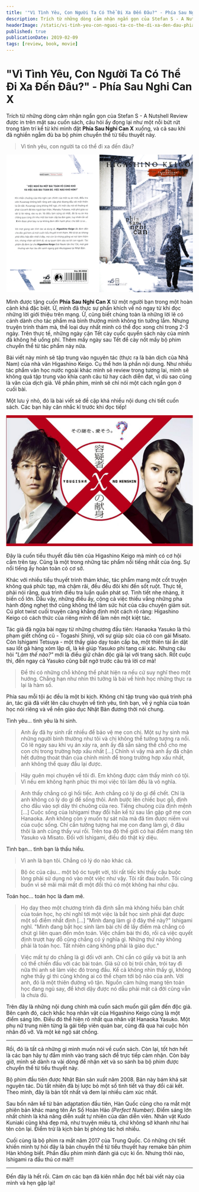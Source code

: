 ```yaml
---
title: '"Vì Tình Yêu, Con Người Ta Có Thể Đi Xa Đến Đâu?" - Phía Sau Nghi Can X'
description: Trích từ những dòng cảm nhận ngắn gọn của Stefan S - A Nutshell Review được in trên mặt sau cuốn sách, câu hỏi ấy đọng lại như một nỗi bứt rứt trong tâm trí kể từ khi mình đặt Phía Sau Nghi Can X xuống, và cả sau khi đã nghiền ngẫm đủ ba bộ phim chuyển thể từ tiểu thuyết này.
headerImage: /static/vi-tinh-yeu-con-nguoi-ta-co-the-di-xa-den-dau-phia-sau-nghi-can-x.jpg
published: true
publicationDate: 2019-02-09
tags: [review, book, movie]
---
```


# "Vì Tình Yêu, Con Người Ta Có Thể Đi Xa Đến Đâu?" - Phía Sau Nghi Can X

Trích từ những dòng cảm nhận ngắn gọn của Stefan S - A Nutshell Review được in trên mặt sau cuốn sách, câu hỏi ấy đọng lại như một nỗi bứt rứt trong tâm trí kể từ khi mình đặt **Phía Sau Nghi Can X** xuống, và cả sau khi đã nghiền ngẫm đủ ba bộ phim chuyển thể từ tiểu thuyết này.

> Vì tình yêu, con người ta có thể đi xa đến đâu?

![Header Image](/static/vi-tinh-yeu-con-nguoi-ta-co-the-di-xa-den-dau-phia-sau-nghi-can-x.jpg)

Mình được tặng cuốn **Phía Sau Nghi Can X** từ một người bạn trong một hoàn cảnh khá đặc biệt. Ừ, mình đã thực sự phấn khích về nó ngay từ khi đọc những lời giới thiệu trên mạng. Ừ, cũng biết chúng toàn là những lời lẽ có cánh dành cho tác phẩm mà bình thường mình không tin tưởng lắm. Nhưng truyện trinh thám mà, thể loại duy nhất mình có thể đọc xong chỉ trong 2-3 ngày. Trên thực tế, những ngày cận Tết cày cuốc quyển sách này của mình đã không hề uổng phí. Thêm mấy ngày sau Tết để cày nốt mấy bộ phim chuyển thể từ tác phẩm này nữa.

Bài viết này mình sẽ tập trung vào nguyên tác (thực ra là bản dịch của Nhã Nam) của nhà văn Higashino Keigo. Cụ thể hơn là phần nội dung. Như nhiều tác phẩm văn học nước ngoài khác mình sẽ review trong tương lai, mình sẽ không quá tập trung vào khía cạnh câu từ hay cách diễn đạt, vì dù sao cũng là văn của dịch giả. Về phần phim, mình sẽ chỉ nói một cách ngắn gọn ở cuối bài.

Một lưu ý nhỏ, đó là bài viết sẽ đề cập khá nhiều nội dung chi tiết cuốn sách. Các bạn hãy cân nhắc kĩ trước khi đọc tiếp!

![](/static/vi-tinh-yeu-con-nguoi-ta-co-the-di-xa-den-dau-phia-sau-nghi-can-x-2.jpg)

Đây là cuốn tiểu thuyết đầu tiên của Higashino Keigo mà mình có cơ hội cầm trên tay. Cũng là một trong những tác phẩm nổi tiếng nhất của ông. Sự nổi tiếng ấy hoàn toàn có cơ sở.

Khác với nhiều tiểu thuyết trinh thám khác, tác phẩm mang một cốt truyện không quá phức tạp, mà chậm rãi, đều đều đôi khi đến sốt ruột. Thực tế, phải nói rằng, quá trình điều tra luẩn quẩn phát sợ. Tình tiết nhẹ nhàng, ít biến cố lớn. Dẫu vậy, những điều ấy, cộng cả việc thiếu vắng những pha hành động nghẹt thở cũng không thể làm sức hút của câu chuyện giảm sút. Cú plot twist cuối truyện càng khẳng định một cách rõ ràng: Higashino Keigo có cách thức của riêng mình để làm nên một kiệt tác.

Tác giả đã ngửa bài ngay từ những chương đầu tiên: Hanaoka Yasuko là thủ phạm giết chồng cũ - Togashi Shinji, với sự giúp sức của cô con gái Misato. Còn Ishigami Tetsuya - một thầy giáo dạy toán cấp ba, một thiên tài ẩn dật sau lốt gã hàng xóm lập dị, là kẻ giúp Yasuko phi tang cái xác. Nhưng câu hỏi _"Làm thế nào?"_ mới là điều giữ chân độc giả lại với trang sách. Rốt cuộc thì, đến ngay cả Yasuko cũng bất ngờ trước câu trả lời cơ mà!

> Đề thi có những chỗ không thể phát hiện ra nếu cứ suy nghĩ theo một hướng. Chẳng hạn như nhìn thì tưởng là bài về hình học những thực ra lại là hàm số.

Phía sau mỗi tội ác đều là một bi kịch. Không chỉ tập trung vào quá trình phá án, tác giả đã viết lên câu chuyện về tình yêu, tình bạn, về ý nghĩa của toán học nói riêng và về nền giáo dục Nhật Bản đương thời nói chung.

Tình yêu... tình yêu là hi sinh.

> Anh ấy đã hy sinh rất nhiều để bảo vệ mẹ con chị. Một sự hy sinh mà những người bình thường như tôi và chị không thể tưởng tượng ra nổi. Có lẽ ngay sau khi vụ án xảy ra, anh ấy đã sẵn sàng thế chỗ cho mẹ con chị trong trường hợp xấu nhất [...] Chính vì vậy mà anh ấy đã chặn hết đường thoát thân của chính mình để trong trường hợp xấu nhất, anh không thể quay đầu lại được.

> Hãy quên mọi chuyện về tôi đi. Em không được cảm thấy mình có tội. Vì nếu em không hạnh phúc thì mọi việc tôi làm đều là vô nghĩa.

> Anh thấy chẳng có gì hối tiếc. Anh chẳng có lý do gì để chết. Chỉ là anh không có lý do gì để sống thôi. Anh bước lên chiếc bục gỗ, định cho đầu vào sợi dây thì chuông cửa reo. Tiếng chuông cửa định mệnh [...] Cuộc sống của Ishigami thay đổi hẳn kể từ sau lần gặp gỡ mẹ con Hanaoka. Anh không còn ý muốn tự sát nữa mà đã tìm được niềm vui của cuộc sống. Chỉ cần tưởng tượng hai mẹ con đang làm gì, ở đâu thôi là anh cũng thấy vui rồi. Trên toạ độ thế giới có hai điểm mang tên Yasuko và Misato. Đối với Ishigami, điều đó thật kỳ diệu.

Tình bạn... tình bạn là thấu hiểu.

> Vì anh là bạn tôi. Chẳng có lý do nào khác cả.

> Bộ óc của cậu... một bộ óc tuyệt vời, tôi rất tiếc khi thấy cậu buộc lòng phải sử dụng nó vào một việc như vậy. Tôi rất đau buồn. Tôi cũng buồn vì sẽ mãi mãi mất đi một đối thủ có một không hai như cậu.

Toán học... toán học là đam mê.

> Họ dạy theo một chương trình đã định sẵn mà không hiểu bản chất của toán học, họ chỉ nghĩ tới một việc là bắt học sinh phải đạt được một số điểm nhất định [...] "Mình đang làm gì ở đây thế này?" Ishigami nghĩ. "Mình đang bắt học sinh làm bài chỉ để lấy điểm mà chẳng có chút gì liên quan đến môn toán. Việc chấm bài thi đó, rồi cả việc quyết định trượt hay đỗ cũng chẳng có ý nghĩa gì. Những thứ này không phải là toán học. Tất nhiên càng không phải là giáo dục."

> Việc mất tự do chẳng là gì đối với anh. Chỉ cần có giấy và bút là anh có thể chiến đấu với các bài toán. Giả sử có bị trói chân, trói tay đi nữa thì anh sẽ làm việc đó trong đầu. Kể cả không nhìn thấy gì, không nghe thấy gì thì cũng không ai có thể chạm tới bộ não của anh. Với anh, đó là một thiên đường vô tận. Nguồn cảm hứng mang tên toán học đang ngủ say, để khơi dậy được nó dẫu phải mất cả đời cũng vẫn là chưa đủ.

Trên đây là những nội dung chính mà cuốn sách muốn gửi gắm đến độc giả. Bên cạnh đó, cách khắc hoạ nhân vật của Higashino Keigo cũng là một điểm sáng lớn. Điều đó thể hiện rõ nhất qua nhân vật Hanaoka Yasuko. Một phụ nữ trung niên từng là gái tiếp viên quán bar, cũng đã qua hai cuộc hôn nhân đổ vỡ. Và một kẻ ngộ sát chồng.

---

Rồi, đó là tất cả những gì mình muốn nói về cuốn sách. Còn lại, tốt hơn hết là các bạn hãy tự đắm mình vào trang sách để trực tiếp cảm nhận. Còn bây giờ, mình sẽ dành ra vài dòng để nhận xét và so sánh ba bộ phim được chuyển thể từ tiểu thuyết này.

Bộ phim đầu tiên được Nhật Bản sản xuất năm 2008. Bản này bám khá sát nguyên tác. Dù tất nhiên đã bị lược bỏ một số tình tiết và thay đổi cái kết. Theo mình, đây là bản tốt nhất và đem lại nhiều cảm xúc nhất.

Sau bốn năm kể từ bản adaptation đầu tiên, Hàn Quốc cũng cho ra mắt một phiên bản khác mang tên Ẩn Số Hoàn Hảo _(Perfect Number)_. Điểm sáng lớn nhất chính là khả năng diễn xuất tự nhiên của dàn diễn viên. Nhân vật Kudo Kuniaki cũng khá đẹp mã, như truyện miêu tả, chứ không sở khanh như hai tên còn lại. Điểm trừ là kịch bản bị phóng tác hơi nhiều.

Cuối cùng là bộ phim ra mắt năm 2017 của Trung Quốc. Có những chi tiết khiến mình tự hỏi đây là bản chuyển thể từ tiểu thuyết hay remake bản phim Hàn không biết. Phần đầu phim mình đánh giá cực kì ổn. Nhưng thôi nào, Ishigami ra đầu thú cơ mà!!!

---

Đến đây là hết rồi. Cảm ơn các bạn đã kiên nhẫn đọc hết bài viết này của mình và hẹn gặp lại!

